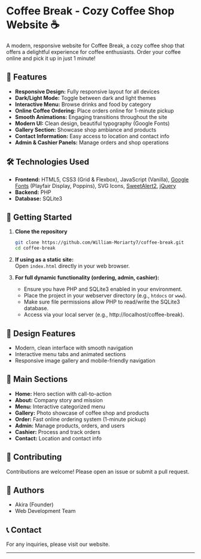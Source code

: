 
# Coffee Break - Cozy Coffee Shop Website ☕

A modern, responsive website for Coffee Break, a cozy coffee shop that offers a delightful experience for coffee enthusiasts. Order your coffee online and pick it up in just 1 minute!

## 🌟 Features

- **Responsive Design:** Fully responsive layout for all devices
- **Dark/Light Mode:** Toggle between dark and light themes
- **Interactive Menu:** Browse drinks and food by category
- **Online Coffee Ordering:** Place orders online for 1-minute pickup
- **Smooth Animations:** Engaging transitions throughout the site
- **Modern UI:** Clean design, beautiful typography (Google Fonts)
- **Gallery Section:** Showcase shop ambiance and products
- **Contact Information:** Easy access to location and contact info
- **Admin & Cashier Panels:** Manage orders and shop operations

## 🛠️ Technologies Used

- **Frontend:** HTML5, CSS3 (Grid & Flexbox), JavaScript (Vanilla), [Google Fonts](https://fonts.google.com/) (Playfair Display, Poppins), SVG Icons, [SweetAlert2](https://sweetalert2.github.io/), [jQuery](https://jquery.com/)
- **Backend:** PHP
- **Database:** SQLite3


## 🚀 Getting Started

1. **Clone the repository**
   ```sh
   git clone https://github.com/William-Moriarty7/coffee-break.git
   cd coffee-break
   ```
2. **If using as a static site:**  
   Open `index.html` directly in your web browser.

3. **For full dynamic functionality (ordering, admin, cashier):**
   - Ensure you have PHP and SQLite3 enabled in your environment.
   - Place the project in your webserver directory (e.g., `htdocs` or `www`).
   - Make sure file permissions allow PHP to read/write the SQLite3 database.
   - Access via your local server (e.g., http://localhost/coffee-break).

## 🎨 Design Features

- Modern, clean interface with smooth navigation
- Interactive menu tabs and animated sections
- Responsive image gallery and mobile-friendly navigation

## 📱 Main Sections

- **Home:** Hero section with call-to-action
- **About:** Company story and mission
- **Menu:** Interactive categorized menu
- **Gallery:** Photo showcase of coffee shop and products
- **Order:** Fast online ordering system (1-minute pickup)
- **Admin:** Manage products, orders, and users
- **Cashier:** Process and track orders
- **Contact:** Location and contact info

## 🤝 Contributing

Contributions are welcome! Please open an issue or submit a pull request.

## 👥 Authors

- Akira (Founder)
- Web Development Team

## 📞 Contact

For any inquiries, please visit our website.

---
